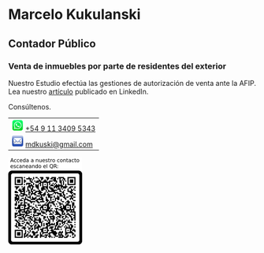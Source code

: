 # Marcelo Kukulanski

## Contador Público

### Venta de inmuebles por parte de residentes del exterior

Nuestro Estudio efectúa las gestiones de autorización de venta ante la AFIP. Lea nuestro [artículo](https://www.linkedin.com/pulse/residentes-en-el-exterior-c%C3%B3mo-vendo-mi-inmueble-marcelo-kukulanski) publicado en LinkedIn.

Consúltenos.

||
|-|
|<img src="./files/wsp_128x128.png" alt="drawing" width="24"/> [+54 9 11 3409 5343](tel:+5491134095343)|
|<img src="./files/email_128x128.png" alt="drawing" width="24"/> [mdkuski@gmail.com](mailto:mdkuski@gmail.com)|

<img src="./files/qr_vcard.png" alt="QR" width="150"/>
<!-- ![QR](./files/qr_vcard.png) -->

